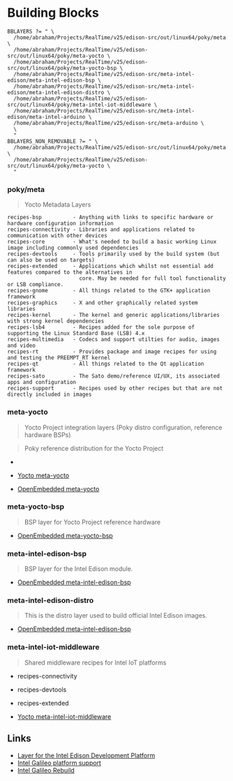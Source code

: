 Building Blocks
==

    BBLAYERS ?= " \
      /home/abraham/Projects/RealTime/v25/edison-src/out/linux64/poky/meta \
      /home/abraham/Projects/RealTime/v25/edison-src/out/linux64/poky/meta-yocto \
      /home/abraham/Projects/RealTime/v25/edison-src/out/linux64/poky/meta-yocto-bsp \
      /home/abraham/Projects/RealTime/v25/edison-src/meta-intel-edison/meta-intel-edison-bsp \
      /home/abraham/Projects/RealTime/v25/edison-src/meta-intel-edison/meta-intel-edison-distro \
      /home/abraham/Projects/RealTime/v25/edison-src/out/linux64/poky/meta-intel-iot-middleware \
      /home/abraham/Projects/RealTime/v25/edison-src/meta-intel-edison/meta-intel-arduino \
      /home/abraham/Projects/RealTime/v25/edison-src/meta-arduino \
      \
      "
    BBLAYERS_NON_REMOVABLE ?= " \
      /home/abraham/Projects/RealTime/v25/edison-src/out/linux64/poky/meta \
      /home/abraham/Projects/RealTime/v25/edison-src/out/linux64/poky/meta-yocto \
      "

### poky/meta

> Yocto Metadata Layers

    recipes-bsp          - Anything with links to specific hardware or hardware configuration information
    recipes-connectivity - Libraries and applications related to communication with other devices
    recipes-core         - What's needed to build a basic working Linux image including commonly used dependencies
    recipes-devtools     - Tools primarily used by the build system (but can also be used on targets)
    recipes-extended     - Applications which whilst not essential add features compared to the alternatives in
                           core. May be needed for full tool functionality or LSB compliance.
    recipes-gnome        - All things related to the GTK+ application framework
    recipes-graphics     - X and other graphically related system libraries
    recipes-kernel       - The kernel and generic applications/libraries with strong kernel dependencies
    recipes-lsb4         - Recipes added for the sole purpose of supporting the Linux Standard Base (LSB) 4.x
    recipes-multimedia   - Codecs and support utilties for audio, images and video
    recipes-rt           - Provides package and image recipes for using and testing the PREEMPT_RT kernel
    recipes-qt           - All things related to the Qt application framework
    recipes-sato         - The Sato demo/reference UI/UX, its associated apps and configuration
    recipes-support      - Recipes used by other recipes but that are not directly included in images

### meta-yocto

> Yocto Project integration layers (Poky distro configuration, reference hardware BSPs) 

> Poky reference distribution for the Yocto Project 

- 

- [Yocto meta-yocto](http://git.yoctoproject.org/cgit/cgit.cgi/meta-yocto)
- [OpenEmbedded meta-yocto](http://layers.openembedded.org/layerindex/branch/master/layer/meta-yocto/)


### meta-yocto-bsp 

> BSP layer for Yocto Project reference hardware

- [OpenEmbedded meta-yocto-bsp](http://layers.openembedded.org/layerindex/branch/master/layer/meta-yocto-bsp/)

### meta-intel-edison-bsp

> BSP layer for the Intel Edison module. 

- [OpenEmbedded meta-intel-edison-bsp](http://layers.openembedded.org/layerindex/branch/master/layer/meta-intel-edison-bsp/)

### meta-intel-edison-distro

> This is the distro layer used to build official Intel Edison images.

- [OpenEmbedded meta-intel-edison-bsp](http://layers.openembedded.org/layerindex/branch/master/layer/meta-intel-edison-distro/)

### meta-intel-iot-middleware

> Shared middleware recipes for Intel IoT platforms

- recipes-connectivity
- recipes-devtools
- recipes-extended

- [Yocto meta-intel-iot-middleware](http://git.yoctoproject.org/cgit/cgit.cgi/meta-intel-iot-middleware)

## Links

- [Layer for the Intel Edison Development Platform](http://git.yoctoproject.org/cgit/cgit.cgi/meta-intel-edison/tree/)
- [Intel Galileo platform support](http://git.yoctoproject.org/cgit/cgit.cgi/meta-intel-galileo/tree/)
- [Intel Galileo Rebuild](http://www.embarcados.com.br/galileo-yocto/)
